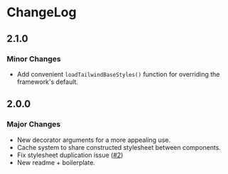 # ChangeLog

## 2.1.0

### Minor Changes

- Add convenient `loadTailwindBaseStyles()` function for overriding the framework's default.

## 2.0.0

### Major Changes

- New decorator arguments for a more appealing use.
- Cache system to share constructed stylesheet between components.
- Fix stylesheet duplication issue ([#2](https://github.com/vdegenne/vite-lit-with-tailwind/issues/2))
- New readme + boilerplate.
